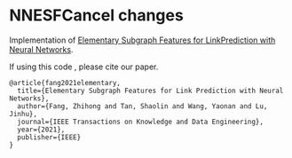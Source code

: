 # NNESFCancel changes
Implementation of [Elementary Subgraph Features for LinkPrediction with Neural Networks](https://ieeexplore.ieee.org/abstract/document/9635695/).

If using this code , please cite our paper.

```
@article{fang2021elementary,
  title={Elementary Subgraph Features for Link Prediction with Neural Networks},
  author={Fang, Zhihong and Tan, Shaolin and Wang, Yaonan and Lu, Jinhu},
  journal={IEEE Transactions on Knowledge and Data Engineering},
  year={2021},
  publisher={IEEE}
}
```



